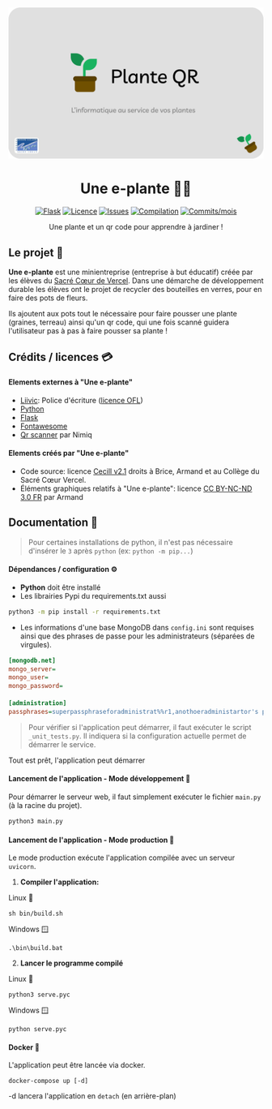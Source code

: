 
<div style="text-align: center">

<img alt="Une e-plante bannière" src="https://raw.githubusercontent.com/minientreprise-scv/app/main/static/assets/charte/banniere.png" width="800">

# Une e-plante 🌷📲
[![Flask](https://img.shields.io/pypi/wheel/flask?label=Flask&style=for-the-badge)](https://img.shields.io/pypi/wheel/flask?label=Flask&style=for-the-badge)
[![Licence](https://img.shields.io/badge/Licence-CeCill%20v2.1-red?style=for-the-badge)](https://github.com/minientreprise-scv/app/blob/main/LICENSE)
[![Issues](https://shields.io/github/issues/minientreprise-scv/app?display_name=tag&style=for-the-badge)](https://github.com/minientreprise-scv/app/issues)
[![Compilation](https://shields.io/github/actions/workflow/status/minientreprise-scv/app/python-app.yml?display_name=tag&style=for-the-badge)](https://github.com/minientreprise-scv/app/issues)
[![Commits/mois](https://shields.io/github/commit-activity/m/minientreprise-scv/app?display_name=tag&style=for-the-badge)](https://github.com/minientreprise-scv/app/issues)

Une plante et un qr code pour apprendre à jardiner !

</div>

## Le projet 📢


**Une e-plante** est une minientreprise (entreprise à but éducatif) créée par les élèves du [Sacré Cœur de Vercel](https://sacrecoeurvercel.com). 
Dans une démarche de développement durable les élèves ont le projet de recycler des bouteilles en verres, pour en faire des pots de fleurs.

Ils ajoutent aux pots tout le nécessaire pour faire pousser une plante (graines, terreau) ainsi qu'un qr code, qui une fois scanné guidera l'utilisateur pas à pas à faire pousser sa plante !

## Crédits / licences 💳

#### Elements externes à "Une e-plante"
- [Liivic](https://fonts.google.com/specimen/Livvic): Police d'écriture ([licence OFL](https://github.com/minientreprise-scv/app/blob/main/assets/charte/police/OFL.txt))
- [Python](https://www.python.org)
- [Flask](https://flask.palletsprojects.com/en/2.2.x)
- [Fontawesome](https://fontawesome.com)
- [Qr scanner](https://github.com/nimiq/qr-scanner) par Nimiq

#### Elements créés par "Une e-plante"

- Code source: licence [Cecill v2.1](https://github.com/minientreprise-scv/app/blob/main/LICENSE) droits à Brice, Armand et au Collège du Sacré Cœur Vercel.
- Éléments graphiques relatifs à "Une e-plante": licence [CC BY-NC-ND 3.0 FR](https://creativecommons.org/licenses/by-nc-nd/3.0/fr/) par Armand

## Documentation 📘

> Pour certaines installations de python, il n'est pas nécessaire d'insérer le `3` après `python` (ex: `python -m pip...`)

#### Dépendances / configuration ⚙️

- **Python** doit être installé 
- Les librairies Pypi du requirements.txt aussi
```bash
python3 -m pip install -r requirements.txt 
```
- Les informations d'une base MongoDB dans `config.ini` sont requises ainsi que des phrases de passe pour les administrateurs (séparées de virgules).
```ini
[mongodb.net]
mongo_server=
mongo_user=
mongo_password=

[administration]
passphrases=superpassphraseforadministrat%%r1,anothoeradministartor's p4ssphr4se
```

> Pour vérifier si l'application peut démarrer, il faut exécuter le script `_unit_tests.py`. 
> Il indiquera si la configuration actuelle permet de démarrer le service. 

Tout est prêt, l'application peut démarrer

#### Lancement de l'application - Mode développement 🚧

Pour démarrer le serveur web, il faut simplement exécuter le fichier `main.py` (à la racine du projet).

```bash
python3 main.py
```



#### Lancement de l'application - Mode production 🚦

Le mode production exécute l'application compilée avec un serveur `uvicorn`.

1. **Compiler l'application:**

Linux 🐧
```shell
sh bin/build.sh
```
Windows 🪟
```shell
.\bin\build.bat
```

2. **Lancer le programme compilé**

Linux 🐧
```shell
python3 serve.pyc
```
Windows 🪟
```shell
python serve.pyc
```

#### Docker 🐳

L'application peut être lancée via docker.


```shell
docker-compose up [-d]
```
-d lancera l'application en `detach` (en arrière-plan)
